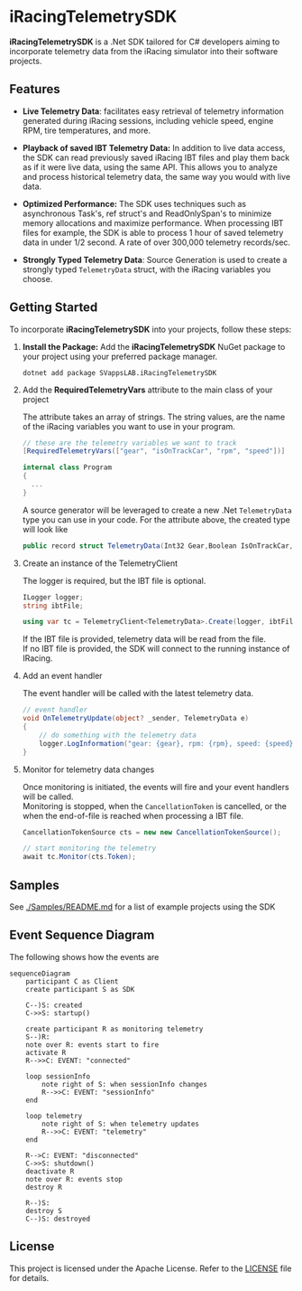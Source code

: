 # iRacingTelemetrySDK

**iRacingTelemetrySDK** is a .Net SDK tailored for C# developers aiming to incorporate telemetry data from the iRacing simulator into their software projects.

## Features

- **Live Telemetry Data**: facilitates easy retrieval of telemetry information generated during iRacing sessions, including vehicle speed, engine RPM, tire temperatures, and more.

- **Playback of saved IBT Telemetry Data:** In addition to live data access, the SDK can read previously saved iRacing IBT files and play them back as if it were live data, using the same API.
This allows you to analyze and process historical telemetry data, the same way you would with live data.

- **Optimized Performance:** The SDK uses techniques such as asynchronous Task's, ref struct's and ReadOnlySpan's to minimize memory allocations and maximize performance.
When processing IBT files for example, the SDK is able to process 1 hour of saved telemetry data in under 1/2 second. A rate of over 300,000 telemetry records/sec.

- **Strongly Typed Telemetry Data**: Source Generation is used to create a strongly typed `TelemetryData` struct, with the iRacing variables you choose.

## Getting Started

To incorporate **iRacingTelemetrySDK** into your projects, follow these steps:

1. **Install the Package:** Add the **iRacingTelemetrySDK** NuGet package to your project using your preferred package manager.

    ```
    dotnet add package SVappsLAB.iRacingTelemetrySDK
    ```

1. Add the **RequiredTelemetryVars** attribute to the main class of your project

    The attribute takes an array of strings.  The string values, are the name of the iRacing variables you want to use in your program.

    ```csharp
    // these are the telemetry variables we want to track
    [RequiredTelemetryVars(["gear", "isOnTrackCar", "rpm", "speed"])]

    internal class Program
    {
      ...
    }
    ```

    A source generator will be leveraged to create a new .Net `TelemetryData` type you can use in your code.  For the attribute above, the created type will look like

    ```csharp
    public record struct TelemetryData(Int32 Gear,Boolean IsOnTrackCar,Single RPM,Single Speed);
    ```
1. Create an instance of the TelemetryClient

    The logger is required, but the IBT file is optional.

    ```csharp
    ILogger logger;
    string ibtFile;

    using var tc = TelemetryClient<TelemetryData>.Create(logger, ibtFile);
    ```

    If the IBT file is provided, telemetry data will be read from the file.<br/>
    If no IBT file is provided, the SDK will connect to the running instance of IRacing.

1. Add an event handler

    The event handler will be called with the latest telemetry data.
    
    ```csharp
    // event handler
    void OnTelemetryUpdate(object? _sender, TelemetryData e)
    {
        // do something with the telemetry data
        logger.LogInformation("gear: {gear}, rpm: {rpm}, speed: {speed}", e.Gear, e.RPM, e.Speed);
    }
    ```

1. Monitor for telemetry data changes

    Once monitoring is initiated, the events will fire and your event handlers will be called.<br>
    Monitoring is stopped, when the `CancellationToken` is cancelled, or the when the end-of-file is reached when processing a IBT file.

    ```csharp
    CancellationTokenSource cts = new new CancellationTokenSource();

    // start monitoring the telemetry
    await tc.Monitor(cts.Token);
    ```

## Samples

See [./Samples/README.md](Samples/README.md) for a list of example projects using the SDK

## Event Sequence Diagram

The following shows how the events are 

```mermaid
sequenceDiagram
    participant C as Client
    create participant S as SDK

    C--)S: created
    C->>S: startup()
 
    create participant R as monitoring telemetry
    S--)R: 
    note over R: events start to fire
    activate R
    R-->>C: EVENT: "connected"
 
    loop sessionInfo
        note right of S: when sessionInfo changes
        R-->>C: EVENT: "sessionInfo"
    end
 
    loop telemetry
        note right of S: when telemetry updates
        R-->>C: EVENT: "telemetry"
    end
 
    R-->C: EVENT: "disconnected"
    C->>S: shutdown()
    deactivate R
    note over R: events stop
    destroy R
 
    R--)S: 
    destroy S
    C--)S: destroyed
```

## License

This project is licensed under the Apache License. Refer to the [LICENSE](LICENSE) file for details.
